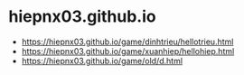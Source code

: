 # hiepnx03.github.io 
- https://hiepnx03.github.io/game/dinhtrieu/hellotrieu.html
- https://hiepnx03.github.io/game/xuanhiep/hellohiep.html
- https://hiepnx03.github.io/game/old/d.html